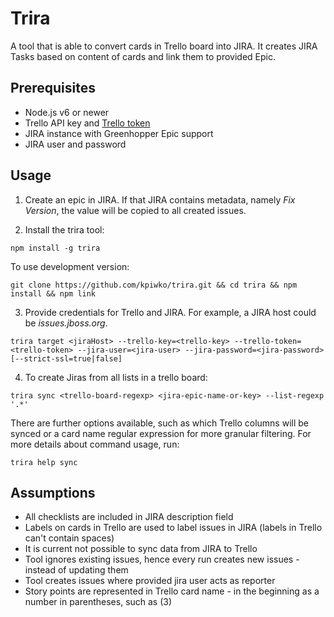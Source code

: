 # Trira

A tool that is able to convert cards in Trello board into JIRA. It creates JIRA Tasks based on content of cards and link them to
provided Epic.

## Prerequisites

* Node.js v6 or newer
* Trello API key and [Trello token](https://developers.trello.com/get-started/start-building)
* JIRA instance with Greenhopper Epic support
* JIRA user and password

## Usage


1. Create an epic in JIRA. If that JIRA contains metadata, namely _Fix Version_,  the value will be copied to all created issues.

2. Install the trira tool:

 ```
npm install -g trira
```

 To use  development version:
 ```
git clone https://github.com/kpiwko/trira.git && cd trira && npm install && npm link
```

3. Provide credentials for Trello and JIRA. For example, a JIRA host could be _issues.jboss.org_.
 ```
trira target <jiraHost> --trello-key=<trello-key> --trello-token=<trello-token> --jira-user=<jira-user> --jira-password=<jira-password> [--strict-ssl=true|false]
```

4. To create Jiras from all lists in a trello board:
 ```
trira sync <trello-board-regexp> <jira-epic-name-or-key> --list-regexp '.*' 
```
 There are further options available, such as which Trello columns will be synced or a card name regular expression for more granular filtering. For more details about command usage, run:
 ```
trira help sync
```



## Assumptions

* All checklists are included in JIRA description field
* Labels on cards in Trello are used to label issues in JIRA (labels in Trello can't contain spaces)
* It is current not possible to sync data from JIRA to Trello
* Tool ignores existing issues, hence every run creates new issues - instead of updating them
* Tool creates issues where provided jira user acts as reporter
* Story points are represented in Trello card name - in the beginning as a number in parentheses, such as (3)
